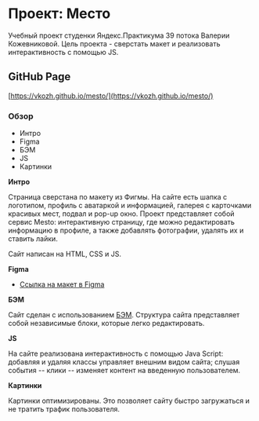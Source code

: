 # Проект: Место
Учебный проект студенки Яндекс.Практикума 39 потока Валерии Кожевниковой. Цель проекта - сверстать макет и реализовать интерактивность с помощью JS.

## GitHub Page
[https://vkozh.github.io/mesto/](https://vkozh.github.io/mesto/)

### Обзор
* Интро
* Figma
* БЭМ
* JS
* Картинки


**Интро**

Страница сверстана по макету из Фигмы. На сайте есть шапка с логотипом, профиль с аватаркой и информацией, галерея с карточками красивых мест, подвал и pop-up окно. Проект представляет собой сервис Mesto: интерактивную страницу, где можно редактировать информацию в профиле, а также добавлять фотографии, удалять их и ставить лайки. 

Сайт написан на HTML, CSS и JS.

**Figma**

* [Ссылка на макет в Figma](https://www.figma.com/file/2cn9N9jSkmxD84oJik7xL7/JavaScript.-Sprint-4?node-id=0%3A1)

**БЭМ**

Сайт сделан с использованием [БЭМ](https://ru.bem.info/). Структура сайта представляет собой независимые блоки, которые легко редактировать.

**JS**

На сайте реализована интерактивность с помощью Java Script: добавляя и удаляя классы управляет внешним видом сайта; слушая события -- клики -- изменяет контент на введенную пользователем.

**Картинки**

Картинки оптимизированы. Это позволяет сайту быстро загружаться и не тратить трафик пользователя.
